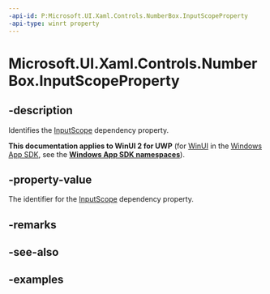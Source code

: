 ```yaml
---
-api-id: P:Microsoft.UI.Xaml.Controls.NumberBox.InputScopeProperty
-api-type: winrt property
---
```


# Microsoft.UI.Xaml.Controls.NumberBox.InputScopeProperty

<!--
public static Windows.UI.Xaml.DependencyProperty InputScopeProperty { get; }
-->


## -description

Identifies the [InputScope](numberbox_inputscope.md) dependency property.

**This documentation applies to WinUI 2 for UWP** (for [WinUI](/windows/apps/winui/winui3/) in the [Windows App SDK](/windows/apps/windows-app-sdk/), see the **[Windows App SDK namespaces](/windows/windows-app-sdk/api/winrt/)**).

## -property-value

The identifier for the [InputScope](numberbox_inputscope.md) dependency property.

## -remarks

## -see-also

## -examples


